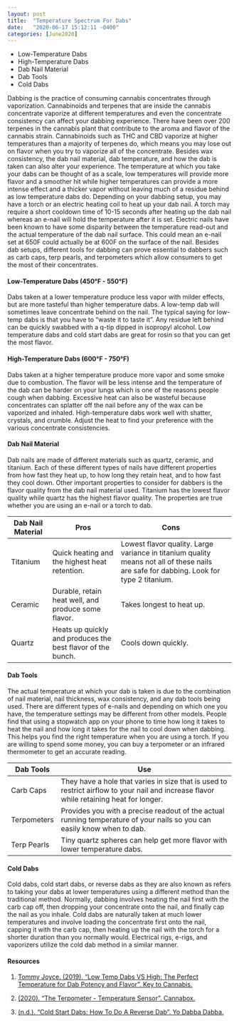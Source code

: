 ```yaml
---
layout: post
title:  "Temperature Spectrum For Dabs"
date:   "2020-06-17 15:12:11 -0400"
categories: [June2020]
---
```






* Low-Temperature Dabs
* High-Temperature Dabs
* Dab Nail Material
* Dab Tools
* Cold Dabs





Dabbing is the practice of consuming cannabis concentrates through vaporization. Cannabinoids and terpenes that are inside the cannabis concentrate vaporize at different temperatures and even the concentrate consistency can affect your dabbing experience. There have been over 200 terpenes in the cannabis plant that contribute to the aroma and flavor of the cannabis strain. Cannabinoids such as THC and CBD vaporize at higher temperatures than a majority of terpenes do, which means you may lose out on flavor when you try to vaporize all of the concentrate. Besides wax consistency, the dab nail material, dab temperature, and how the dab is taken can also alter your experience. The temperature at which you take your dabs can be thought of as a scale, low temperatures will provide more flavor and a smoother hit while higher temperatures can provide a more intense effect and a thicker vapor without leaving much of a residue behind as low temperature dabs do. Depending on your dabbing setup, you may have a torch or an electric heating coil to heat up your dab nail. A torch may require a short cooldown time of 10-15 seconds after heating up the dab nail whereas an e-nail will hold the temperature after it is set. Electric nails have been known to have some disparity between the temperature read-out and the actual temperature of the dab nail surface. This could mean an e-nail set at 650F could actually be at 600F on the surface of the nail. Besides dab setups, different tools for dabbing can prove essential to dabbers such as carb caps, terp pearls, and terpometers which allow consumers to get the most of their concentrates. 



#### Low-Temperature Dabs (450°F - 550°F)
Dabs taken at a lower temperature produce less vapor with milder effects, but are more tasteful than higher temperature dabs. A low-temp dab will sometimes leave concentrate behind on the nail. The typical saying for low-temp dabs is that you have to “waste it to taste it”. Any residue left behind can be quickly swabbed with a q-tip dipped in isopropyl alcohol. Low temperature dabs and cold start dabs are great for rosin so that you can get the most flavor.




#### High-Temperature Dabs (600°F - 750°F)
Dabs taken at a higher temperature produce more vapor and some smoke due to combustion. The flavor will be less intense and the temperature of the dab can be harder on your lungs which is one of the reasons people cough when dabbing. Excessive heat can also be wasteful because concentrates can splatter off the nail before any of the wax can be vaporized and inhaled. High-temperature dabs work well with shatter, crystals, and crumble. Adjust the heat to find your preference with the various concentrate consistencies. 




#### Dab Nail Material
Dab nails are made of different materials such as quartz, ceramic, and titanium. Each of these different types of nails have different properties from how fast they heat up, to how long they retain heat, and to how fast they cool down. Other important properties to consider for dabbers is the flavor quality from the dab nail material used. Titanium has the lowest flavor quality while quartz has the highest flavor quality. The properties are true whether you are using an e-nail or a torch to dab. 


<table>
<thead>
  <tr>
    <th>Dab Nail Material</th>
    <th>Pros</th>
    <th>Cons</th>
    <th></th>
  </tr>
</thead>
<tbody>
  <tr>
    <td>Titanium</td>
    <td>Quick heating and the highest heat retention.</td>
    <td>Lowest flavor quality. Large variance in titanium quality means not all of these nails are safe for dabbing. Look for type 2 titanium. </td>
    <td></td>
  </tr>
  <tr>
    <td>Ceramic</td>
    <td>Durable, retain heat well, and produce some flavor.</td>
    <td>Takes longest to heat up. </td>
    <td></td>
  </tr>
  <tr>
    <td>Quartz</td>
    <td>Heats up quickly and produces the best flavor of the bunch.</td>
    <td>Cools down quickly. </td>
    <td></td>
  </tr>
</tbody>
</table>




#### Dab Tools
The actual temperature at which your dab is taken is due to the combination of nail material, nail thickness, wax consistency, and any dab tools being used. There are different types of e-nails and depending on which one you have, the temperature settings may be different from other models. People find that using a stopwatch app on your phone to time how long it takes to heat the nail and how long it takes for the nail to cool down when dabbing. This helps you find the right temperature when you are using a torch. If you are willing to spend some money, you can buy a terpometer or an infrared thermometer to get an accurate reading. 




<table>
<thead>
  <tr>
    <th>Dab Tools</th>
    <th>Use</th>
  </tr>
</thead>
<tbody>
  <tr>
    <td>Carb Caps</td>
    <td>They have a hole that varies in size that is used to restrict airflow to your nail and increase flavor while retaining heat for longer.</td>
  </tr>
  <tr>
    <td>Terpometers</td>
    <td>Provides you with a precise readout of the actual running temperature of your nails so you can easily know when to dab.  </td>
  </tr>
  <tr>
    <td>Terp Pearls</td>
    <td>Tiny quartz spheres can help get more flavor with lower temperature dabs. </td>
  </tr>
</tbody>
</table>





#### Cold Dabs
Cold dabs, cold start dabs, or reverse dabs as they are also known as refers to taking your dabs at lower temperatures using a different method than the traditional method. Normally, dabbing involves heating the nail first with the carb cap off, then dropping your concentrate onto the nail, and finally cap the nail as you inhale. Cold dabs are naturally taken at much lower temperatures and involve loading the concentrate first onto the nail, capping it with the carb cap, then heating up the nail with the torch for a shorter duration than you normally would. Electrical rigs, e-rigs, and vaporizers utilize the cold dab method in a similar manner.




#### Resources
1. <a href="https://keytocannabis.com/low-temp-dabs-vs-high-the-perfect-temperature-for-dab-potency-and-flavor/"> Tommy Joyce. (2019). “Low Temp Dabs VS High: The Perfect Temperature for Dab Potency and Flavor”. Key to Cannabis.
</a>

2. <a href="https://www.cannabox.com/products/the-terpometer/"> (2020). “The Terpometer - Temperature Sensor”. Cannabox. 
</a>

3. <a href="https://yodabbadabba.com/dabbing-resources/cold-start-dabs-reverse-dabbing/#:~:text=Cold%20start%20dabs%20%E2%80%94%20also%20known,heat%20a%20pre%2Dloaded%20nail."> (n.d.). “Cold Start Dabs: How To Do A Reverse Dab”. Yo Dabba Dabba.   </a>






